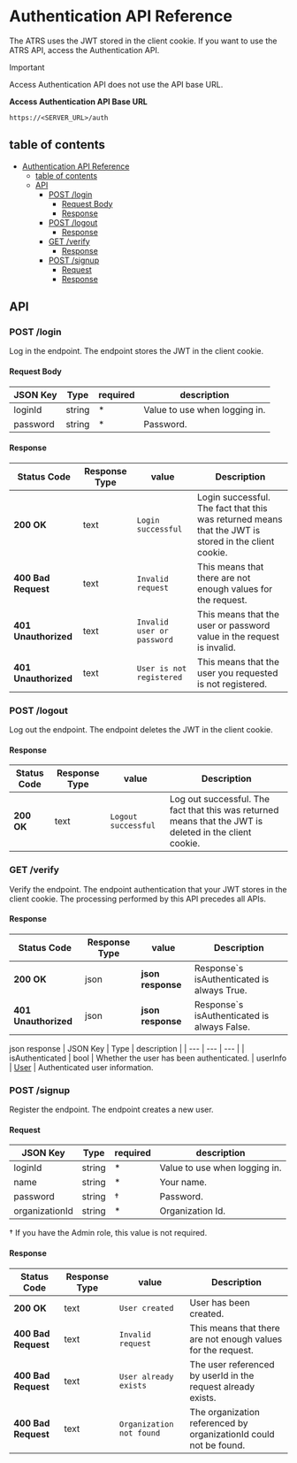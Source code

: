 # Authentication API Reference
The ATRS uses the JWT stored in the client cookie. If you want to use the ATRS API, access the Authentication API.

> [!IMPORTANT]
> Access Authentication API does not use the API base URL.
>
> **Access Authentication API Base URL**
>
> `https://<SERVER_URL>/auth`

## table of contents
- [Authentication API Reference](#authentication-api-reference)
  - [table of contents](#table-of-contents)
  - [API](#api)
    - [POST /login](#post-login)
      - [Request Body](#request-body)
      - [Response](#response)
    - [POST /logout](#post-logout)
      - [Response](#response-1)
    - [GET /verify](#get-verify)
      - [Response](#response-2)
    - [POST /signup](#post-signup)
      - [Request](#request)
      - [Response](#response-3)


## API

### POST /login
Log in the endpoint. The endpoint stores the JWT in the client cookie.

#### Request Body
| JSON Key | Type | required | description |
| --- | --- | --- | --- |
| loginId | string | * | Value to use when logging in.
| password | string | * | Password.

#### Response
| Status Code | Response Type | value | Description |
| --- | --- | --- | --- |
| **200 OK** | text | `Login successful` | Login successful. The fact that this was returned means that the JWT is stored in the client cookie.
| **400 Bad Request** | text | `Invalid request` | This means that there are not enough values for the request.
| **401 Unauthorized** | text | `Invalid user or password` | This means that the user or password value in the request is invalid.
| **401 Unauthorized** | text | `User is not registered` | This means that the user you requested is not registered.


### POST /logout
Log out the endpoint. The endpoint deletes the JWT in the client cookie.

#### Response
| Status Code | Response Type | value | Description |
| --- | --- | --- | --- |
| **200 OK** | text | `Logout successful` | Log out successful. The fact that this was returned means that the JWT is deleted in the client cookie.


### GET /verify
Verify the endpoint. The endpoint authentication that your JWT stores in the client cookie.
The processing performed by this API precedes all APIs.

#### Response
| Status Code | Response Type | value | Description |
| --- | --- | --- | --- |
| **200 OK** | json | **json response** | Response`s isAuthenticated is always True.
| **401 Unauthorized** | json | **json response** | Response`s isAuthenticated is always False.


json response
| JSON Key | Type | description |
| --- | --- | --- |
| isAuthenticated | bool | Whether the user has been authenticated.
| userInfo | [User](./API_Reference.md/#user) | Authenticated user information.


### POST /signup
Register the endpoint. The endpoint creates a new user.

#### Request
| JSON Key | Type | required | description |
| --- | --- | --- | --- |
| loginId | string | * | Value to use when logging in.
| name | string | * | Your name.
| password | string | † | Password.
| organizationId | string | * | Organization Id.

† If you have the Admin role, this value is not required.

#### Response
| Status Code | Response Type | value | Description |
| --- | --- | --- | --- |
| **200 OK** | text | `User created` | User has been created.
| **400 Bad Request** | text | `Invalid request` | This means that there are not enough values for the request.
| **400 Bad Request** | text | `User already exists` | The user referenced by userId in the request already exists.
| **400 Bad Request** | text | `Organization not found` | The organization referenced by organizationId could not be found.
